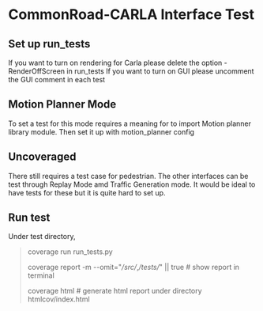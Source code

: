 # CommonRoad-CARLA Interface Test

## Set up run_tests
If you want to turn on rendering for Carla please delete the option -RenderOffScreen in run_tests
If you want to turn on GUI please uncomment the GUI comment in each test

## Motion Planner Mode
To set a test for this mode requires a meaning for to import Motion planner library module. Then set it up with motion_planner config

## Uncoveraged  
There still requires a test case for pedestrian.
The other interfaces can be test through Replay Mode amd Traffic Generation mode. It would be ideal to have tests for these but it is quite hard to set up.

## Run test
Under test directory,
> coverage run run_tests.py
> 
> coverage report -m --omit="*/src/*,*/tests/*" || true     # show report in terminal
> 
> coverage html     # generate html report under directory htmlcov/index.html

